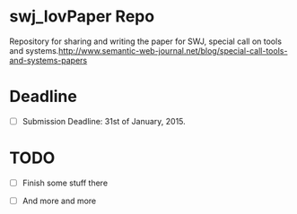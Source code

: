 swj_lovPaper Repo
============
Repository for sharing and writing the paper for SWJ, special call on tools and systems.http://www.semantic-web-journal.net/blog/special-call-tools-and-systems-papers


Deadline
=======
 - [ ] Submission Deadline: 31st of January, 2015.

TODO
=======
- [ ] Finish some stuff there
- [ ] And more and more
 
